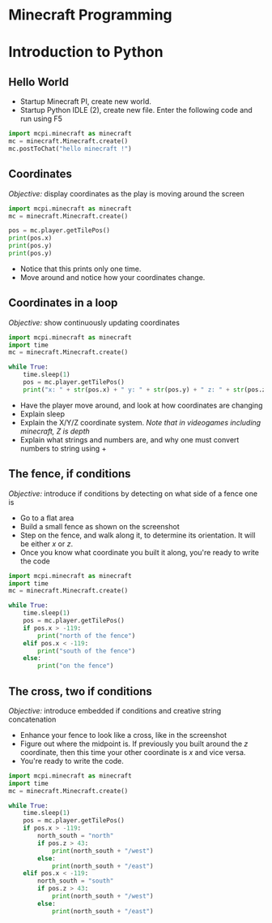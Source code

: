 # Minecraft Programming

Introduction to Python
======================

Hello World
-----------
* Startup Minecraft PI, create new world.
* Startup Python IDLE (2), create new file.
Enter the following code and run using F5

```python
import mcpi.minecraft as minecraft
mc = minecraft.Minecraft.create()
mc.postToChat("hello minecraft !")
```

Coordinates
-----------
*Objective:* display coordinates as the play is moving around the screen
```python
import mcpi.minecraft as minecraft
mc = minecraft.Minecraft.create()

pos = mc.player.getTilePos()
print(pos.x)
print(pos.y)
print(pos.y)
```

* Notice that this prints only one time. 
* Move around and notice how your coordinates change.


Coordinates in a loop
---------------------
*Objective:* show continuously updating coordinates
```python
import mcpi.minecraft as minecraft
import time
mc = minecraft.Minecraft.create()

while True:
    time.sleep(1)
    pos = mc.player.getTilePos()
    print("x: " + str(pos.x) + " y: " + str(pos.y) + " z: " + str(pos.z))
```

* Have the player move around, and look at how coordinates are changing
* Explain sleep
* Explain the X/Y/Z coordinate system. *Note that in videogames including minecraft, Z is depth*
* Explain what strings and numbers are, and why one must convert numbers to string using +

The fence, if conditions
------------------------
*Objective:* introduce if conditions by detecting on what side of a fence one is

* Go to a flat area
* Build a small fence as shown on the screenshot
* Step on the fence, and walk along it, to determine its orientation. It will be either *x* or *z*.
* Once you know what coordinate you built it along, you're ready to write the code
```python
import mcpi.minecraft as minecraft
import time
mc = minecraft.Minecraft.create()

while True:
    time.sleep(1)
    pos = mc.player.getTilePos()
    if pos.x > -119:
        print("north of the fence")
    elif pos.x < -119:
        print("south of the fence")
    else:
        print("on the fence")
```

The cross, two if conditions
----------------------------
*Objective:* introduce embedded if conditions and creative string concatenation

* Enhance your fence to look like a cross, like in the screenshot
* Figure out where the midpoint is. If previously you built around the *z* coordinate, then this time your other coordinate is *x* and vice versa.
* You're ready to write the code.

```python
import mcpi.minecraft as minecraft
import time
mc = minecraft.Minecraft.create()

while True:
    time.sleep(1)
    pos = mc.player.getTilePos()
    if pos.x > -119:
        north_south = "north"
        if pos.z > 43:
            print(north_south + "/west")
        else:
            print(north_south + "/east")
    elif pos.x < -119:
        north_south = "south"
        if pos.z > 43:
            print(north_south + "/west")
        else:
            print(north_south + "/east")
```
